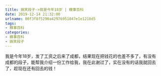 ```yaml
---
title: 搞笑段子->我是今年18岁 | 糗事百科
date: 2019-12-14 21:32:00
urlname: 00f3f8f5290a42976951047e1e1210d5
tags: 
- 糗事百科
categories:
- 糗事百科
- 搞笑段子
---
```

我是今年18岁，发了工资之后来了成都，结果现在把钱花的也差不多了，有没有成都的段子，能帮我介绍一份工作给我，我在此谢过了，实在没有的话我就回去了，趁现在还有回去的钱！


